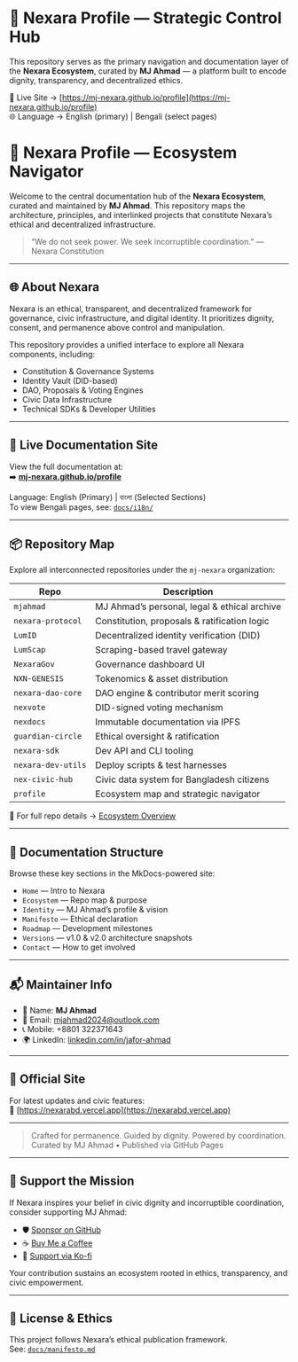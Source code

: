 # 🧭 Nexara Profile — Strategic Control Hub

This repository serves as the primary navigation and documentation layer of the **Nexara Ecosystem**, curated by **MJ Ahmad** — a platform built to encode dignity, transparency, and decentralized ethics.

📘 Live Site → [https://mj-nexara.github.io/profile](https://mj-nexara.github.io/profile)  
🌐 Language → English (primary) | Bengali (select pages)
# 🧭 Nexara Profile — Ecosystem Navigator

Welcome to the central documentation hub of the **Nexara Ecosystem**, curated and maintained by **MJ Ahmad**. This repository maps the architecture, principles, and interlinked projects that constitute Nexara’s ethical and decentralized infrastructure.

> “We do not seek power. We seek incorruptible coordination.” — Nexara Constitution

---

## 🌐 About Nexara

Nexara is an ethical, transparent, and decentralized framework for governance, civic infrastructure, and digital identity. It prioritizes dignity, consent, and permanence above control and manipulation.

This repository provides a unified interface to explore all Nexara components, including:

- Constitution & Governance Systems  
- Identity Vault (DID-based)  
- DAO, Proposals & Voting Engines  
- Civic Data Infrastructure  
- Technical SDKs & Developer Utilities  

---

## 📘 Live Documentation Site

View the full documentation at:  
➡️ **[mj-nexara.github.io/profile](https://mj-nexara.github.io/profile)**

Language: English (Primary) | বাংলা (Selected Sections)  
To view Bengali pages, see: [`docs/i18n/`](https://github.com/mj-nexara/profile/tree/main/docs/i18n)

---

## 📦 Repository Map

Explore all interconnected repositories under the `mj-nexara` organization:

| Repo                  | Description                                 |
|-----------------------|---------------------------------------------|
| `mjahmad`             | MJ Ahmad’s personal, legal & ethical archive  
| `nexara-protocol`     | Constitution, proposals & ratification logic  
| `LumID`               | Decentralized identity verification (DID)  
| `LumScap`             | Scraping-based travel gateway  
| `NexaraGov`           | Governance dashboard UI  
| `NXN-GENESIS`         | Tokenomics & asset distribution  
| `nexara-dao-core`     | DAO engine & contributor merit scoring  
| `nexvote`             | DID-signed voting mechanism  
| `nexdocs`             | Immutable documentation via IPFS  
| `guardian-circle`     | Ethical oversight & ratification  
| `nexara-sdk`          | Dev API and CLI tooling  
| `nexara-dev-utils`    | Deploy scripts & test harnesses  
| `nex-civic-hub`       | Civic data system for Bangladesh citizens  
| `profile`             | Ecosystem map and strategic navigator  

🧭 For full repo details → [Ecosystem Overview](docs/ecosystem.md)

---

## 📜 Documentation Structure

Browse these key sections in the MkDocs-powered site:

- `Home` — Intro to Nexara  
- `Ecosystem` — Repo map & purpose  
- `Identity` — MJ Ahmad’s profile & vision  
- `Manifesto` — Ethical declaration  
- `Roadmap` — Development milestones  
- `Versions` — v1.0 & v2.0 architecture snapshots  
- `Contact` — How to get involved  

---

## 📬 Maintainer Info

- 🧑 Name: **MJ Ahmad**  
- 📧 Email: [mjahmad2024@outlook.com](mailto:mjahmad2024@outlook.com)  
- 📞 Mobile: +8801 322371643  
- 🌍 LinkedIn: [linkedin.com/in/jafor-ahmad](https://linkedin.com/in/jafor-ahmad)

---

## 📘 Official Site

For latest updates and civic features:  
🔗 [https://nexarabd.vercel.app](https://nexarabd.vercel.app)

---

> Crafted for permanence. Guided by dignity. Powered by coordination.  
> Curated by MJ Ahmad • Published via GitHub Pages

---
## 🤝 Support the Mission

If Nexara inspires your belief in civic dignity and incorruptible coordination, consider supporting MJ Ahmad:

- 🛡️ [Sponsor on GitHub](https://github.com/sponsors/mj-nexara)  
- ☕ [Buy Me a Coffee](https://buymeacoffee.com/mjahmad)  
- 💙 [Support via Ko-fi](https://ko-fi.com/mjahmad)

Your contribution sustains an ecosystem rooted in ethics, transparency, and civic empowerment.

---

## 📜 License & Ethics

This project follows Nexara’s ethical publication framework.  
See: [`docs/manifesto.md`](docs/manifesto.md)
